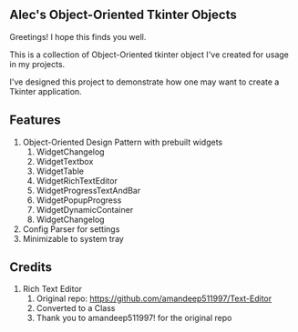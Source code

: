 ## Alec's Object-Oriented Tkinter Objects
Greetings! I hope this finds you well.

This is a collection of Object-Oriented tkinter object I've created for usage in my projects.

I've designed this project to demonstrate how one may want to create a Tkinter application.

## Features
1. Object-Oriented Design Pattern with prebuilt widgets
   1. WidgetChangelog
   2. WidgetTextbox
   3. WidgetTable
   4. WidgetRichTextEditor
   5. WidgetProgressTextAndBar
   6. WidgetPopupProgress
   7. WidgetDynamicContainer
   8. WidgetChangelog
2. Config Parser for settings
3. Minimizable to system tray


## Credits
1. Rich Text Editor
   1. Original repo: https://github.com/amandeep511997/Text-Editor
   2. Converted to a Class
   3. Thank you to amandeep511997! for the original repo

